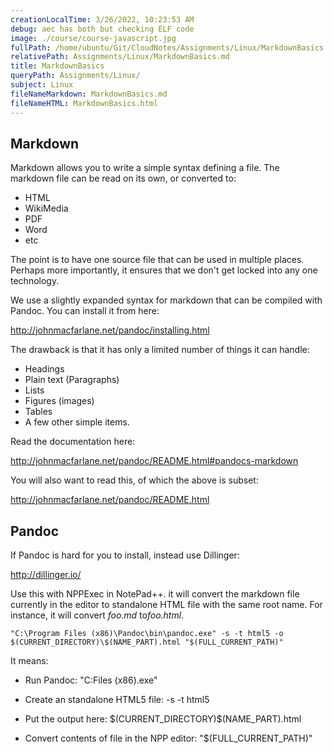 ```yaml
---
creationLocalTime: 3/26/2022, 10:23:53 AM
debug: aec has both but checking ELF code
image: ./course/course-javascript.jpg
fullPath: /home/ubuntu/Git/CloudNotes/Assignments/Linux/MarkdownBasics.md
relativePath: Assignments/Linux/MarkdownBasics.md
title: MarkdownBasics
queryPath: Assignments/Linux/
subject: Linux
fileNameMarkdown: MarkdownBasics.md
fileNameHTML: MarkdownBasics.html
---
```



<!-- toc -->
<!-- tocstop -->

Markdown
--------

Markdown allows you to write a simple syntax defining a file. The markdown file
can be read on its own, or converted to:

-   HTML
-   WikiMedia
-   PDF
-   Word
-   etc

The point is to have one source file that can be used in multiple places.
Perhaps more importantly, it ensures that we don't get locked into any one
technology.

We use a slightly expanded syntax for markdown that can be compiled with Pandoc.
You can install it from here:

<http://johnmacfarlane.net/pandoc/installing.html>

The drawback is that it has only a limited number of things it can handle:

-   Headings
-   Plain text (Paragraphs)
-   Lists
-   Figures (images)
-   Tables
-   A few other simple items.

Read the documentation here:

<http://johnmacfarlane.net/pandoc/README.html#pandocs-markdown>

You will also want to read this, of which the above is subset:

<http://johnmacfarlane.net/pandoc/README.html>

Pandoc
------

If Pandoc is hard for you to install, instead use Dillinger:

<http://dillinger.io/>

Use this with NPPExec in NotePad++. it will convert the markdown file currently
in the editor to standalone HTML file with the same root name. For instance, it
will convert *foo.md* to*foo.html*.

```
"C:\Program Files (x86)\Pandoc\bin\pandoc.exe" -s -t html5 -o $(CURRENT_DIRECTORY)\$(NAME_PART).html "$(FULL_CURRENT_PATH)"
```

It means:

-   Run Pandoc: "C:Files (x86).exe"

-   Create an standalone HTML5 file: -s -t html5

-   Put the output here: \$(CURRENT_DIRECTORY)\$(NAME_PART).html

-   Convert contents of file in the NPP editor: "\$(FULL_CURRENT_PATH)"
